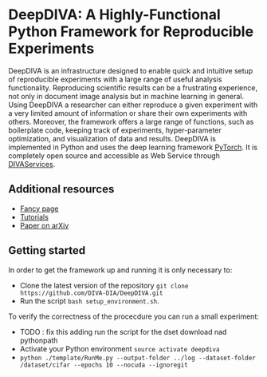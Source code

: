 # DeepDIVA: A Highly-Functional Python Framework for Reproducible Experiments

DeepDIVA is an infrastructure designed to enable quick and intuitive
setup of reproducible experiments with a large range of useful analysis
functionality.
Reproducing scientific results can be a frustrating experience, not only
in document image analysis but in machine learning in general.
Using DeepDIVA a researcher can either reproduce a given experiment with
a very limited amount of information or share their own experiments with
others.
Moreover, the framework offers a large range of functions, such as
boilerplate code, keeping track of experiments, hyper-parameter
optimization, and visualization of data and results.
DeepDIVA is implemented in Python and uses the deep learning framework
[PyTorch](http://pytorch.org/).
It is completely open source and accessible as Web Service through
[DIVAServices](http://divaservices.unifr.ch).

## Additional resources

- [Fancy page](https://diva-dia.github.io/DeepDIVAweb/index.html)
- [Tutorials](https://diva-dia.github.io/DeepDIVAweb/tutorial.html)
- [Paper on arXiv](https://github.com/DIVA-DIA/DeepDIVA)

## Getting started

In order to get the framework up and running it is only necessary to:

- Clone the latest version of the repository ```git clone https://github.com/DIVA-DIA/DeepDIVA.git```
- Run the script ```bash setup_environment.sh```.

To verify the correctness of the procecdure you can run a small experiment:

- TODO : fix this adding run the script for the dset download nad pythonpath
- Activate your Python environment ```source activate deepdiva```
- ```python ./template/RunMe.py --output-folder ../log --dataset-folder /dataset/cifar --epochs 10 --nocuda --ignoregit```
